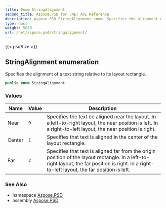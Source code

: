 ```yaml
---
title: Enum StringAlignment
second_title: Aspose.PSD for .NET API Reference
description: Aspose.PSD.StringAlignment enum. Specifies the alignment of a text string relative to its layout rectangle
type: docs
weight: 5850
url: /net/aspose.psd/stringalignment/
---
```

{{< psd/tize >}}
## StringAlignment enumeration

Specifies the alignment of a text string relative to its layout rectangle.

```csharp
public enum StringAlignment
```

### Values

| Name | Value | Description |
| --- | --- | --- |
| Near | `0` | Specifies the text be aligned near the layout. In a left-to-right layout, the near position is left. In a right-to-left layout, the near position is right. |
| Center | `1` | Specifies that text is aligned in the center of the layout rectangle. |
| Far | `2` | Specifies that text is aligned far from the origin position of the layout rectangle. In a left-to-right layout, the far position is right. In a right-to-left layout, the far position is left. |

### See Also

* namespace [Aspose.PSD](../../aspose.psd/)
* assembly [Aspose.PSD](../../)


